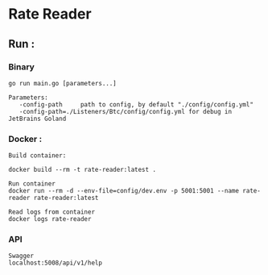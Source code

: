 # Rate Reader

## Run :

### Binary

    go run main.go [parameters...] 
    
    Parameters:
       -config-path     path to config, by default "./config/config.yml"
       -config-path=./Listeners/Btc/config/config.yml for debug in JetBrains Goland
       

###  Docker :
    
    Build container:
    
    docker build --rm -t rate-reader:latest .
    
    Run container 
    docker run --rm -d --env-file=config/dev.env -p 5001:5001 --name rate-reader rate-reader:latest
    
    Read logs from container
    docker logs rate-reader
    
### API 

    Swagger
    localhost:5008/api/v1/help